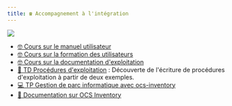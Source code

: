 ```yaml
---
title: ☎️ Accompagnement à l'intégration
---
```


![](@assets/undraw/undraw_circuit_92r1.svg)

- [🤓 Cours sur le manuel utilisateur](/cours/integration/cours-manuel-utilisateur)
- [🤓 Cours sur la formation des utilisateurs](/cours/integration/cours-formation-utilisateur)
- [🤓 Cours sur la documentation d'exploitation](/cours/integration/cours-document-exploitation)
- [📝 TD Procédures d'exploitation](/cours/integration/td-procedures_exploitation) : Découverte de l'écriture de procédures d'exploitation à partir de deux exemples.
- [💻 TP Gestion de parc informatique avec ocs-inventory](/cours/integration/tp_gestion_parc_informatique)
- [📄 Documentation sur OCS Inventory](/cours/integration/ocs_inventory-doc)


